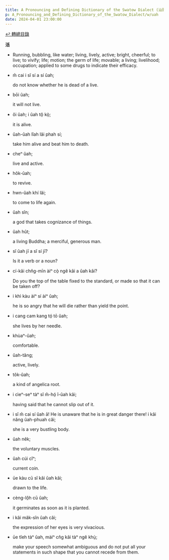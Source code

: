 ```yaml
---
title: A Pronouncing and Defining Dictionary of the Swatow Dialect (汕頭方言音義字典) / uah
p: A_Pronouncing_and_Defining_Dictionary_of_the_Swatow_Dialect/w/uah
date: 2024-04-01 23:00:00
---
```


[↩️ 轉總目錄](/A_Pronouncing_and_Defining_Dictionary_of_the_Swatow_Dialect)


**活**
- Running, bubbling, like water; living, lively,  active; bright, cheerful; to live; to vivify; life; motion; the germ of  life; movable; a living; livelihood; occupation; applied to some drugs  to indicate their efficacy. 

- m̄ cai i sĭ sí a sí ûah;

  do not know whether he is dead of a live.

- bōi ûah;

  it will not live.

- ŏi ûah; i ûah tŏ̤ kò̤;

  it is alive.

- ûah-ûah lîah lâi phah sí;

  take him alive and beat him to death.

- cheⁿ ûah;

  live and active.

- hôk-ûah;

  to revive.

- hwn-ûah khí lâi;

  to come to life again.

- ûah sîn;

  a god that takes cognizance of things.

- ûah hût;

  a living Buddha; a merciful, generous man.

- sĭ ûah jī a sĭ sí jī?

  Is it a verb or a noun?

- cí-kâi chn̂g-mīn àiⁿ cò̤ ngĕ kâi a ûah kâi?

  Do you the top of the table fixed to the standard, or made so that it can be taken off?

- i khì kàu àiⁿ sí àiⁿ ûah;

  he is so angry that he will die rather than yield the point.

- i cang cam kang tó̤ tō ûah;

  she lives by her needle.

- khùaⁿ-ûah;

  comfortable.

- ûah-tăng;

  active, lively.

- tôk-ûah;

  a kind of angelica root.

- i cìeⁿ-seⁿ tàⁿ sĭ m̄-hó̤ î-ûah kâi;

  having said that he cannot slip out of it.

- i sĭ m̄ cai sí ûah ā! He is unaware that he is in great danger there! i kâi nâng ûah-phuah căi;

  she is a very bustling body.

- ûah nêk;

  the voluntary muscles.

- ûah cúi cîⁿ;

  current coin.

- ūe kàu cū sĭ kâi ûah kâi;

  drawn to the life.

- cèng-lô̤h cū ûah;

  it germinates as soon as it is planted.

- i kâi mâk-sîn ûah căi;

  the expression of her eyes is very vivacious.

- ūe tîeh tàⁿ ûah, màiⁿ cn̂g kâi tàⁿ ngĕ khṳ̀;

  make your speech somewhat ambiguous and do not put all your statements in such shape that you cannot recede from them.